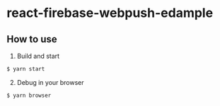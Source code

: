 # react-firebase-webpush-edample

## How to use

1. Build and start

```bash
$ yarn start
```

2. Debug in your browser

```bash
$ yarn browser
```